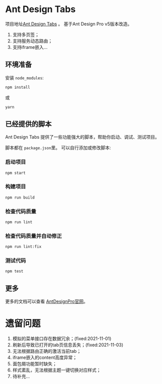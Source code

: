 # Ant Design Tabs

项目地址[Ant Design Tabs](https://github.com/gamemock/ant-design-tabs) 。 基于Ant Design Pro v5版本改造。
1. 支持多页签；
2. 支持服务动态路由；
3. 支持iframe嵌入...

## 环境准备

安装 `node_modules`:

```bash
npm install
```

或

```bash
yarn
```

## 已经提供的脚本

Ant Design Tabs 提供了一些功能强大的脚本，帮助你启动、调试、测试项目。

脚本都在 `package.json`里。 可以自行添加或修改脚本:

### 启动项目

```bash
npm start
```

### 构建项目

```bash
npm run build
```

### 检查代码质量

```bash
npm run lint
```

### 检查代码质量并自动修正

```bash
npm run lint:fix
```

### 测试代码

```bash
npm test
```

## 更多

更多的文档可以查看 [AntDesignPro官网](https://pro.ant.design)。

# 遗留问题
1. 模拟的菜单接口存在数据冗余；(fixed:2021-11-01)
2. 刷新后导致已打开的tab页信息丢失；(fixed:2021-11-03)
3. 无法根据路由正确的激活当前tab；
4. iframe嵌入的content高度异常；
5. 面包屑功能暂时缺失；
6. 样式紊乱，无法根据主题一键切换对应样式；
7. 待补充...
